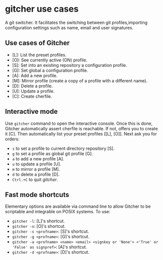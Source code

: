# gitcher use cases

A git switcher. It facilitates the switching between git profiles,importing configuration settings such as name, email and user signatures.


## Use cases of Gitcher

- [L]: List the preset profiles.
- [O]: See currently active (ON) profile.
- [S]: Set into an existing repository a configuration profile.
- [G]: Set global a configuration profile.
- [A]: Add a new profile.
- [M]: Mirror profile (create a copy of a profile with a different name).
- [D]: Delete a profile.
- [U]: Update a profile.
- [C]: Create cherfile.


## Interactive mode

Use `gitcher` command to open the interactive console. Once this is done, 
Gitcher automatically assert cherfile is reachable. If not, offers you to 
create it [C]. Then automatically list your preset profiles [[L], [O]]. Next 
ask you for orders:

- `s` to set a profile to current directory repository [S].
- `g` to set a profile as global git profile [G].
- `a` to add a new profile [A].
- `u` to update a profile [U].
- `m` to mirror a profile [M].
- `d` to delete a profile [D].
- `Ctrl.+C` to quit *gitcher*.


## Fast mode shortcuts

Elementary options are available via command line to allow Gitcher to be 
scriptable and integrable on POSIX systems. To use:

- `gitcher -l`: [L]'s shortcut.
- `gitcher -o`: [O]'s shortcut.
- `gitcher -s <profname>`: [S]'s shortcut.
- `gitcher -g <profname>`: [G]'s shortcut.
- `gitcher -a <profname> <name> <email> <signkey or 'None'> <'True' or 
'False' as signpref>`: 
[A]'s shortcut.
- `gitcher -d <profname>`: [D]'s shortcut.
